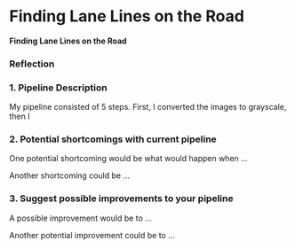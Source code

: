# **Finding Lane Lines on the Road** 

**Finding Lane Lines on the Road**

### Reflection

### 1. Pipeline Description

My pipeline consisted of 5 steps. First, I converted the images to grayscale, then I 


### 2. Potential shortcomings with current pipeline
One potential shortcoming would be what would happen when ... 

Another shortcoming could be ...


### 3. Suggest possible improvements to your pipeline

A possible improvement would be to ...

Another potential improvement could be to ...
